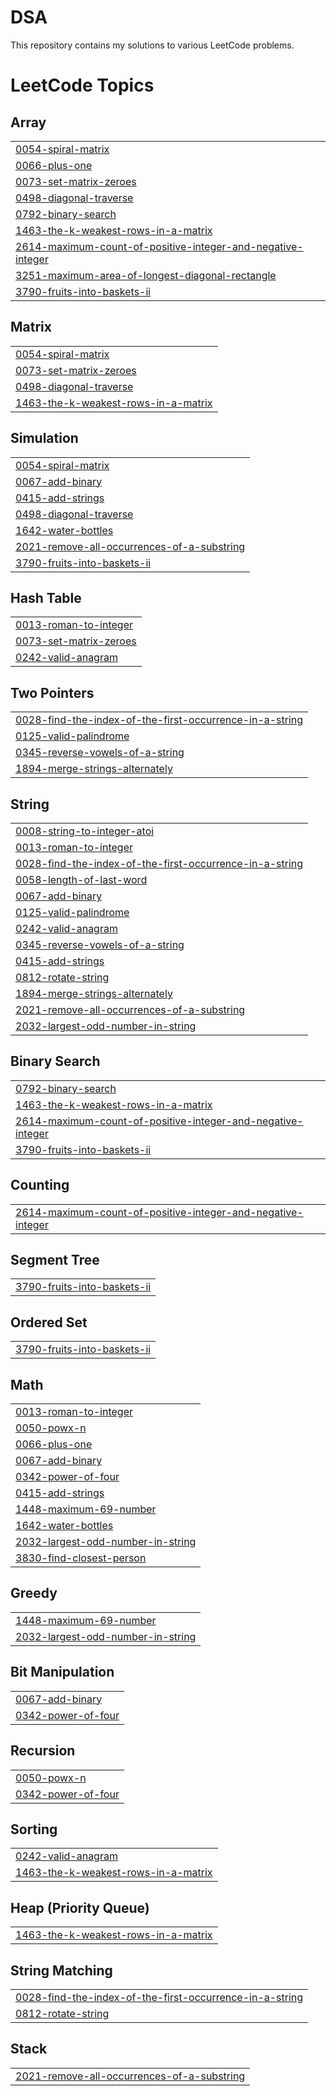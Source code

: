 # DSA
This repository contains my solutions to various LeetCode problems. 

<!---LeetCode Topics Start-->
# LeetCode Topics
## Array
|  |
| ------- |
| [0054-spiral-matrix](https://github.com/Maithily-21/DSA/tree/master/0054-spiral-matrix) |
| [0066-plus-one](https://github.com/Maithily-21/DSA/tree/master/0066-plus-one) |
| [0073-set-matrix-zeroes](https://github.com/Maithily-21/DSA/tree/master/0073-set-matrix-zeroes) |
| [0498-diagonal-traverse](https://github.com/Maithily-21/DSA/tree/master/0498-diagonal-traverse) |
| [0792-binary-search](https://github.com/Maithily-21/DSA/tree/master/0792-binary-search) |
| [1463-the-k-weakest-rows-in-a-matrix](https://github.com/Maithily-21/DSA/tree/master/1463-the-k-weakest-rows-in-a-matrix) |
| [2614-maximum-count-of-positive-integer-and-negative-integer](https://github.com/Maithily-21/DSA/tree/master/2614-maximum-count-of-positive-integer-and-negative-integer) |
| [3251-maximum-area-of-longest-diagonal-rectangle](https://github.com/Maithily-21/DSA/tree/master/3251-maximum-area-of-longest-diagonal-rectangle) |
| [3790-fruits-into-baskets-ii](https://github.com/Maithily-21/DSA/tree/master/3790-fruits-into-baskets-ii) |
## Matrix
|  |
| ------- |
| [0054-spiral-matrix](https://github.com/Maithily-21/DSA/tree/master/0054-spiral-matrix) |
| [0073-set-matrix-zeroes](https://github.com/Maithily-21/DSA/tree/master/0073-set-matrix-zeroes) |
| [0498-diagonal-traverse](https://github.com/Maithily-21/DSA/tree/master/0498-diagonal-traverse) |
| [1463-the-k-weakest-rows-in-a-matrix](https://github.com/Maithily-21/DSA/tree/master/1463-the-k-weakest-rows-in-a-matrix) |
## Simulation
|  |
| ------- |
| [0054-spiral-matrix](https://github.com/Maithily-21/DSA/tree/master/0054-spiral-matrix) |
| [0067-add-binary](https://github.com/Maithily-21/DSA/tree/master/0067-add-binary) |
| [0415-add-strings](https://github.com/Maithily-21/DSA/tree/master/0415-add-strings) |
| [0498-diagonal-traverse](https://github.com/Maithily-21/DSA/tree/master/0498-diagonal-traverse) |
| [1642-water-bottles](https://github.com/Maithily-21/DSA/tree/master/1642-water-bottles) |
| [2021-remove-all-occurrences-of-a-substring](https://github.com/Maithily-21/DSA/tree/master/2021-remove-all-occurrences-of-a-substring) |
| [3790-fruits-into-baskets-ii](https://github.com/Maithily-21/DSA/tree/master/3790-fruits-into-baskets-ii) |
## Hash Table
|  |
| ------- |
| [0013-roman-to-integer](https://github.com/Maithily-21/DSA/tree/master/0013-roman-to-integer) |
| [0073-set-matrix-zeroes](https://github.com/Maithily-21/DSA/tree/master/0073-set-matrix-zeroes) |
| [0242-valid-anagram](https://github.com/Maithily-21/DSA/tree/master/0242-valid-anagram) |
## Two Pointers
|  |
| ------- |
| [0028-find-the-index-of-the-first-occurrence-in-a-string](https://github.com/Maithily-21/DSA/tree/master/0028-find-the-index-of-the-first-occurrence-in-a-string) |
| [0125-valid-palindrome](https://github.com/Maithily-21/DSA/tree/master/0125-valid-palindrome) |
| [0345-reverse-vowels-of-a-string](https://github.com/Maithily-21/DSA/tree/master/0345-reverse-vowels-of-a-string) |
| [1894-merge-strings-alternately](https://github.com/Maithily-21/DSA/tree/master/1894-merge-strings-alternately) |
## String
|  |
| ------- |
| [0008-string-to-integer-atoi](https://github.com/Maithily-21/DSA/tree/master/0008-string-to-integer-atoi) |
| [0013-roman-to-integer](https://github.com/Maithily-21/DSA/tree/master/0013-roman-to-integer) |
| [0028-find-the-index-of-the-first-occurrence-in-a-string](https://github.com/Maithily-21/DSA/tree/master/0028-find-the-index-of-the-first-occurrence-in-a-string) |
| [0058-length-of-last-word](https://github.com/Maithily-21/DSA/tree/master/0058-length-of-last-word) |
| [0067-add-binary](https://github.com/Maithily-21/DSA/tree/master/0067-add-binary) |
| [0125-valid-palindrome](https://github.com/Maithily-21/DSA/tree/master/0125-valid-palindrome) |
| [0242-valid-anagram](https://github.com/Maithily-21/DSA/tree/master/0242-valid-anagram) |
| [0345-reverse-vowels-of-a-string](https://github.com/Maithily-21/DSA/tree/master/0345-reverse-vowels-of-a-string) |
| [0415-add-strings](https://github.com/Maithily-21/DSA/tree/master/0415-add-strings) |
| [0812-rotate-string](https://github.com/Maithily-21/DSA/tree/master/0812-rotate-string) |
| [1894-merge-strings-alternately](https://github.com/Maithily-21/DSA/tree/master/1894-merge-strings-alternately) |
| [2021-remove-all-occurrences-of-a-substring](https://github.com/Maithily-21/DSA/tree/master/2021-remove-all-occurrences-of-a-substring) |
| [2032-largest-odd-number-in-string](https://github.com/Maithily-21/DSA/tree/master/2032-largest-odd-number-in-string) |
## Binary Search
|  |
| ------- |
| [0792-binary-search](https://github.com/Maithily-21/DSA/tree/master/0792-binary-search) |
| [1463-the-k-weakest-rows-in-a-matrix](https://github.com/Maithily-21/DSA/tree/master/1463-the-k-weakest-rows-in-a-matrix) |
| [2614-maximum-count-of-positive-integer-and-negative-integer](https://github.com/Maithily-21/DSA/tree/master/2614-maximum-count-of-positive-integer-and-negative-integer) |
| [3790-fruits-into-baskets-ii](https://github.com/Maithily-21/DSA/tree/master/3790-fruits-into-baskets-ii) |
## Counting
|  |
| ------- |
| [2614-maximum-count-of-positive-integer-and-negative-integer](https://github.com/Maithily-21/DSA/tree/master/2614-maximum-count-of-positive-integer-and-negative-integer) |
## Segment Tree
|  |
| ------- |
| [3790-fruits-into-baskets-ii](https://github.com/Maithily-21/DSA/tree/master/3790-fruits-into-baskets-ii) |
## Ordered Set
|  |
| ------- |
| [3790-fruits-into-baskets-ii](https://github.com/Maithily-21/DSA/tree/master/3790-fruits-into-baskets-ii) |
## Math
|  |
| ------- |
| [0013-roman-to-integer](https://github.com/Maithily-21/DSA/tree/master/0013-roman-to-integer) |
| [0050-powx-n](https://github.com/Maithily-21/DSA/tree/master/0050-powx-n) |
| [0066-plus-one](https://github.com/Maithily-21/DSA/tree/master/0066-plus-one) |
| [0067-add-binary](https://github.com/Maithily-21/DSA/tree/master/0067-add-binary) |
| [0342-power-of-four](https://github.com/Maithily-21/DSA/tree/master/0342-power-of-four) |
| [0415-add-strings](https://github.com/Maithily-21/DSA/tree/master/0415-add-strings) |
| [1448-maximum-69-number](https://github.com/Maithily-21/DSA/tree/master/1448-maximum-69-number) |
| [1642-water-bottles](https://github.com/Maithily-21/DSA/tree/master/1642-water-bottles) |
| [2032-largest-odd-number-in-string](https://github.com/Maithily-21/DSA/tree/master/2032-largest-odd-number-in-string) |
| [3830-find-closest-person](https://github.com/Maithily-21/DSA/tree/master/3830-find-closest-person) |
## Greedy
|  |
| ------- |
| [1448-maximum-69-number](https://github.com/Maithily-21/DSA/tree/master/1448-maximum-69-number) |
| [2032-largest-odd-number-in-string](https://github.com/Maithily-21/DSA/tree/master/2032-largest-odd-number-in-string) |
## Bit Manipulation
|  |
| ------- |
| [0067-add-binary](https://github.com/Maithily-21/DSA/tree/master/0067-add-binary) |
| [0342-power-of-four](https://github.com/Maithily-21/DSA/tree/master/0342-power-of-four) |
## Recursion
|  |
| ------- |
| [0050-powx-n](https://github.com/Maithily-21/DSA/tree/master/0050-powx-n) |
| [0342-power-of-four](https://github.com/Maithily-21/DSA/tree/master/0342-power-of-four) |
## Sorting
|  |
| ------- |
| [0242-valid-anagram](https://github.com/Maithily-21/DSA/tree/master/0242-valid-anagram) |
| [1463-the-k-weakest-rows-in-a-matrix](https://github.com/Maithily-21/DSA/tree/master/1463-the-k-weakest-rows-in-a-matrix) |
## Heap (Priority Queue)
|  |
| ------- |
| [1463-the-k-weakest-rows-in-a-matrix](https://github.com/Maithily-21/DSA/tree/master/1463-the-k-weakest-rows-in-a-matrix) |
## String Matching
|  |
| ------- |
| [0028-find-the-index-of-the-first-occurrence-in-a-string](https://github.com/Maithily-21/DSA/tree/master/0028-find-the-index-of-the-first-occurrence-in-a-string) |
| [0812-rotate-string](https://github.com/Maithily-21/DSA/tree/master/0812-rotate-string) |
## Stack
|  |
| ------- |
| [2021-remove-all-occurrences-of-a-substring](https://github.com/Maithily-21/DSA/tree/master/2021-remove-all-occurrences-of-a-substring) |
<!---LeetCode Topics End-->
